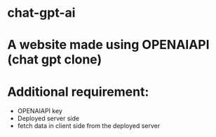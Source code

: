 # chat-gpt-ai


# A website made using OPENAIAPI (chat gpt clone)

# Additional requirement:
 - OPENAIAPI key
 - Deployed server side
 - fetch data in client side from the deployed server
